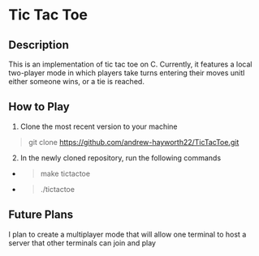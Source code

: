 # Tic Tac Toe
## Description
This is an implementation of tic tac toe on C. Currently, it features a local two-player mode in which players take turns entering their moves unitl either someone wins, or a tie is reached.
## How to Play
1. Clone the most recent version to your machine
> git clone https://github.com/andrew-hayworth22/TicTacToe.git
2. In the newly cloned repository, run the following commands
- > make tictactoe
- > ./tictactoe
## Future Plans
I plan to create a multiplayer mode that will allow one terminal to host a server that other terminals can join and play